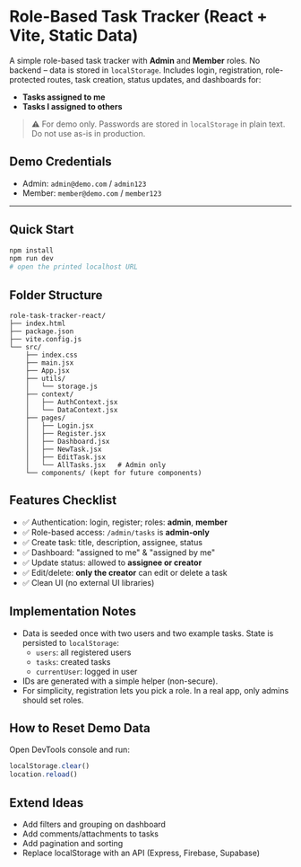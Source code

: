 # Role-Based Task Tracker (React + Vite, Static Data)

A simple role-based task tracker with **Admin** and **Member** roles. No backend – data is stored in `localStorage`. Includes login, registration, role-protected routes, task creation, status updates, and dashboards for:
- **Tasks assigned to me**
- **Tasks I assigned to others**

> ⚠️ For demo only. Passwords are stored in `localStorage` in plain text. Do not use as-is in production.

## Demo Credentials

- Admin: `admin@demo.com` / `admin123`
- Member: `member@demo.com` / `member123`

---

## Quick Start

```bash
npm install
npm run dev
# open the printed localhost URL
```

## Folder Structure

```text
role-task-tracker-react/
├── index.html
├── package.json
├── vite.config.js
└── src/
    ├── index.css
    ├── main.jsx
    ├── App.jsx
    ├── utils/
    │   └── storage.js
    ├── context/
    │   ├── AuthContext.jsx
    │   └── DataContext.jsx
    ├── pages/
    │   ├── Login.jsx
    │   ├── Register.jsx
    │   ├── Dashboard.jsx
    │   ├── NewTask.jsx
    │   ├── EditTask.jsx
    │   └── AllTasks.jsx   # Admin only
    └── components/ (kept for future components)
```

## Features Checklist

- ✅ Authentication: login, register; roles: **admin**, **member**
- ✅ Role-based access: `/admin/tasks` is **admin-only**
- ✅ Create task: title, description, assignee, status
- ✅ Dashboard: "assigned to me" & "assigned by me"
- ✅ Update status: allowed to **assignee or creator**
- ✅ Edit/delete: **only the creator** can edit or delete a task
- ✅ Clean UI (no external UI libraries) 

## Implementation Notes

- Data is seeded once with two users and two example tasks. State is persisted to `localStorage`:
  - `users`: all registered users
  - `tasks`: created tasks
  - `currentUser`: logged in user
- IDs are generated with a simple helper (non-secure).
- For simplicity, registration lets you pick a role. In a real app, only admins should set roles.

## How to Reset Demo Data

Open DevTools console and run:
```js
localStorage.clear()
location.reload()
```

## Extend Ideas

- Add filters and grouping on dashboard
- Add comments/attachments to tasks
- Add pagination and sorting
- Replace localStorage with an API (Express, Firebase, Supabase)